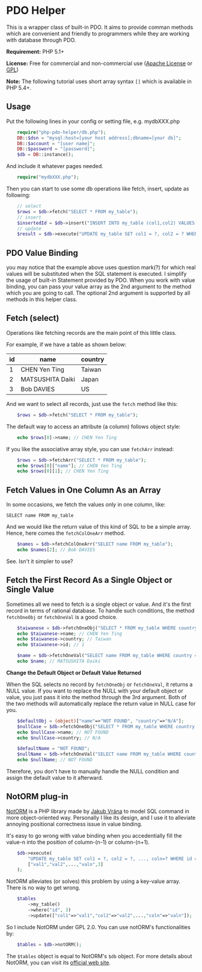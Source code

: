 PDO Helper
==========================================

This is a wrapper class of built-in PDO. It aims to provide comman methods which are convenient and friendly to programmers while they are working with database through PDO.

**Requirement:** PHP 5.1+

**License:** Free for commercial and non-commercial use ([Apache License](http://www.apache.org/licenses/LICENSE-2.0.html) or [GPL](http://www.gnu.org/licenses/gpl-2.0.html))

**Note:** The following tutorial uses short array syntax `[]` which is available in PHP 5.4+.

Usage
---

Put the following lines in your config or setting file, e.g. mydbXXX.php

```php
	require("php-pdo-helper/db.php");
	DB::$dsn = "mysql:host=[your host address];dbname=[your db]";
	DB::$account = "[user name]";
	DB::$password = "[password]";
	$db = DB::instance();
```
And include it whatever pages needed.

```php
	require("mydbXXX.php");
```

Then you can start to use some db operations like fetch, insert, update as following:

```php
	// select
	$rows = $db->fetch("SELECT * FROM my_table");
	// insert
	$insertedId = $db->insert("INSERT INTO my_table (col1,col2) VALUES(?,?)",["val1","val2"]);
	// update
	$result = $db->execute("UPDATE my_table SET col1 = ?, col2 = ? WHERE id = ?",["val1","val2",3]);
```

PDO Value Binding
---

you may notice that the example above uses question mark(?) for which real values will be substituted when the SQL statement is executed. I simplify the usage of built-in Statement provided by PDO.
When you work with value binding, you can pass your value array as the 2nd argument to the method which you are going to call.
The optional 2nd argument is supported by all methods in this helper class.


Fetch (select)
---

Operations like fetching records are the main point of this little class.

For example, if we have a table as shown below:

| id     | name               | country  |
| ------ | ------------------ | -------- |
| 1      | CHEN Yen Ting      | Taiwan   |
| 2      | MATSUSHITA Daiki   |  Japan   |
| 3      | Bob DAVIES         |    US    |


And we want to select all records, just use the `fetch` method like this:

```php
	$rows = $db->fetch("SELECT * FROM my_table");
```

The default way to access an attribute (a column) follows object style:

```php
	echo $rows[0]->name; // CHEN Yen Ting
```
If you like the associative array style, you can use `fetchArr` instead:

```php
	$rows = $db->fetchArr("SELECT * FROM my_table");	
	echo $rows[0]["name"]; // CHEN Yen Ting
	echo $rows[0][1]; // CHEN Yen Ting
```

Fetch Values in One Column As an Array
---

In some occasions, we fetch the values only in one column, like:

	SELECT name FROM my_table

And we would like the return value of this kind of SQL to be a simple array.
Hence, here comes the `fetchColOneArr` method.

```php
	$names = $db->fetchColOneArr("SELECT name FROM my_table");
	echo $names[2]; // Bob DAVIES
```

See. Isn't it simpler to use?


Fetch the First Record As a Single Object or Single Value
---

Sometimes all we need to fetch is a single object or value.
And it's the first record in terms of rational database.
To handle such conditions, the method `fetchOneObj` or `fetchOneVal` is a good choice.

```php
	$taiwanese = $db->fetchOneObj("SELECT * FROM my_table WHERE country = 'Taiwan'");
	echo $taiwanese->name; // CHEN Yen Ting
	echo $taiwanese->country; // Taiwan
	echo $taiwanese->id; // 1
```

```php
	$name = $db->fetchOneVal("SELECT name FROM my_table WHERE country = 'Japan'");
	echo $name; // MATSUSHITA Daiki
```

**Change the Default Object or Default Value Returned**

When the SQL selects no record by `fetchOneObj` or `fetchOneVal`, it returns a NULL value.
If you want to replace the NULL with your default object or value, you just pass it into the method through the 3rd argument. Both of the two methods will automatically replace the return value in NULL case for you.

```php
    $defaultObj = (object)["name"=>"NOT FOUND", "country"=>"N/A"];
    $nullCase = $db->fetchOneObj("SELECT * FROM my_table WHERE country = 'UK'",[],$defaultObj);
    echo $nullCase->name; // NOT FOUND
    echo $nullCase->country; // N/A
```

```php
	$defaultName = "NOT FOUND";
	$nullName = $db->fetchOneVal("SELECT name FROM my_table WHERE country = 'UK'",[],$defaultName);
	echo $nullName; // NOT FOUND
```

Therefore, you don't have to manually handle the NULL condition and assign the default value to it afterward.

NotORM plug-in
---

[NotORM](https://github.com/vrana/notorm) is a PHP library made by [Jakub Vrána](https://github.com/vrana) to model SQL command in more object-oriented way. Personally I like its design, and I use it to alleviate annoying positional correctness issue in value binding.

It's easy to go wrong with value binding when you accedentially fill the value-n into the position of column-(n-1) or column-(n+1).

```php
	$db->execute(
    	"UPDATE my_table SET col1 = ?, col2 = ?, ..., coln=? WHERE id = ?",
    	["val1","val2",...,"valn",3]
    );

```

NotORM alleviates (or solves) this problem by using a key-value array. There is no way to get wrong.

```php
	$tables
    	->my_table()
		->where("id", 3)
		->update(["col1"=>"val1","col2"=>"val2",...,"coln"=>"valn"]);
```

So I include NotORM under GPL 2.0. You can use notORM's functionalities by:

```php
	$tables = $db->notORM();
```

The `$tables` object is equal to NotORM's `$db` object. For more details about NotORM, you can visit its [official web site](http://www.notorm.com/).
